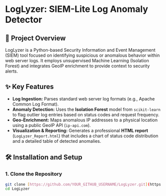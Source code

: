 # LogLyzer: SIEM-Lite Log Anomaly Detector

## 🤖 Project Overview
LogLyzer is a Python-based Security Information and Event Management (SIEM) tool focused on identifying suspicious or anomalous behavior within web server logs. It employs unsupervised Machine Learning (Isolation Forest) and integrates GeoIP enrichment to provide context to security alerts.

## ✨ Key Features
* **Log Ingestion:** Parses standard web server log formats (e.g., Apache Common Log Format).
* **Anomaly Detection:** Uses the **Isolation Forest** model from `scikit-learn` to flag outlier log entries based on status codes and request frequency.
* **Geo-Enrichment:** Maps anomalous IP addresses to a physical location using a public GeoIP API (`ip-api.com`).
* **Visualization & Reporting:** Generates a professional **HTML report** (`LogLyzer_Report.html`) that includes a chart of status code distribution and a detailed table of detected anomalies.

## 🛠️ Installation and Setup

### 1. Clone the Repository
```bash
git clone [https://github.com/YOUR_GITHUB_USERNAME/LogLyzer.git](https://github.com/YOUR_GITHUB_USERNAME/LogLyzer.git)
cd LogLyzer